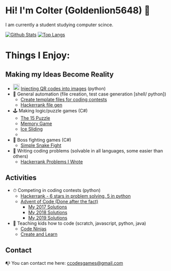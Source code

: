 # Hi! I'm Colter (Goldenlion5648) 👋

I am currently a student studying computer scince. 

[![Github Stats](https://github-readme-stats.vercel.app/api?username=Goldenlion5648&show_icons=true&theme=buefy)](https://github.com/Goldenlion5648/)
[![Top Langs](https://github-readme-stats.vercel.app/api/top-langs/?username=Goldenlion5648&show_icons=true&theme=buefy&layout=compact)](https://github.com/Goldenlion5648/)

# Things I Enjoy:

## Making my Ideas Become Reality
 - <img src="https://user-images.githubusercontent.com/32916571/99159709-1fd23680-26ad-11eb-8211-8a98997e9c20.png" alt="alt text" width="20" height="20"> [Injecting QR codes into images](https://github.com/Goldenlion5648/ImageEditingScripts) (python)
 - 📂 General automation (file creation, test case generation [shell/ python]) 
   * [Create template files for coding contests](https://github.com/Goldenlion5648/AutomationScripts)
   * [Hackerrank file gen](https://github.com/Goldenlion5648/HackerrankFileGenerators)
 - 🕹  Making logic/puzzle games (C#)
   - [The 15 Puzzle](https://github.com/Goldenlion5648/PictureTiles)
   - [Memory Game](https://github.com/Goldenlion5648/MemoryRooms)
   - [Ice Sliding](https://github.com/Goldenlion5648/GridFreeFriction)
   - 
 - 👺 Boss fighting games (C#)
   - [Simple Snake Fight](https://github.com/Goldenlion5648/RobotBosses)
 - 🧩 Writing coding problems (solvable in all languages, some easier than others)
   - [Hackerrank Problems I Wrote](https://www.hackerrank.com/contests/problemsolvingclass/challenges)
 
## Activities
 - ⏱ Competing in coding contests (python)
   - [Hackerrank - 6 stars in problem solving, 5 in python](https://www.hackerrank.com/ColterB?hr_r=1)
   - [Advent of Code (Done after the fact)](https://adventofcode.com/)
     - [My 2017 Solutions](https://github.com/Goldenlion5648/AdventOfCode2017)
     - [My 2018 Solutions](https://github.com/Goldenlion5648/AdventOfCode2018)
     - [My 2019 Solutions](https://github.com/Goldenlion5648/AdventOfCode2019)
 - 🏫 Teaching kids how to code (scratch, javascript, python, java)
   - [Code Ninjas](https://www.codeninjas.com/)
   - [Create and Learn](https://www.create-learn.us/)
   
## Contact
  📭 You can contact me here: ccodesgames@gmail.com
 
 

<!--
**Goldenlion5648/goldenlion5648** is a ✨ _special_ ✨ repository because its `README.md` (this file) appears on your GitHub profile.

Here are some ideas to get you started:

- 🔭 I’m currently working on ...
- 🌱 I’m currently learning ...
- 👯 I’m looking to collaborate on ...
- 🤔 I’m looking for help with ...
- 💬 Ask me about ...
- 📫 How to reach me: ...
- 😄 Pronouns: ...
- ⚡ Fun fact: ...
-->
